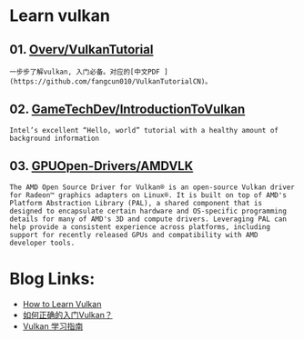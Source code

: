 # Learn vulkan

## 01. [Overv/VulkanTutorial](https://github.com/Overv/VulkanTutorial)

    一步步了解vulkan, 入门必备。对应的[中文PDF ](https://github.com/fangcun010/VulkanTutorialCN)。


## 02. [GameTechDev/IntroductionToVulkan](https://github.com/gametechdev/IntroductionToVulkan)

    Intel’s excellent “Hello, world” tutorial with a healthy amount of background information


## 03. [GPUOpen-Drivers/AMDVLK](https://github.com/GPUOpen-Drivers/AMDVLK)
    The AMD Open Source Driver for Vulkan® is an open-source Vulkan driver for Radeon™ graphics adapters on Linux®. It is built on top of AMD's Platform Abstraction Library (PAL), a shared component that is designed to encapsulate certain hardware and OS-specific programming details for many of AMD's 3D and compute drivers. Leveraging PAL can help provide a consistent experience across platforms, including support for recently released GPUs and compatibility with AMD developer tools.

# Blog Links:

- [How to Learn Vulkan](https://www.jeremyong.com/c++/vulkan/graphics/rendering/2018/03/26/how-to-learn-vulkan)
- [如何正确的入门Vulkan？](https://www.zhihu.com/question/424430509)
- [Vulkan 学习指南](https://www.zhihu.com/column/c_1033291907413250048)